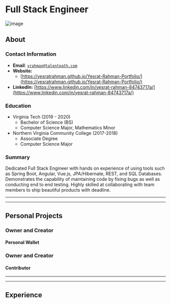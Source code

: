 <link rel="stylesheet" type="text/css" media="all" href="./style.css" />


# Full Stack Engineer

![image](https://media-exp1.licdn.com/dms/image/C4D03AQEylwLAduOJUg/profile-displayphoto-shrink_400_400/0/1610250798485?e=1623283200&amp;v=beta&amp;t=vTFYfGMzVg3FvI2lCMgaFScIGOwgFwzK9MK8tUSC9t0)

## About

### Contact Information
* **Email**: <a href="mailto:yrahman@talentpath.com">`yrahman@talentpath.com`</a>
* **Website:**
    * [https://yesratrahman.github.io/Yesrat-Rahman-Portfolio/](https://yesratrahman.github.io/Yesrat-Rahman-Portfolio/)
* **LinkedIn:** [https://www.linkedin.com/in/yesrat-rahman-84743717a/](https://www.linkedin.com/in/yesrat-rahman-84743717a/)

### Education
* Virginia Tech (2019 - 2020)
   * Bachelor of Science (BS)
   * Computer Science Major, Mathematics Minor
* Northern Virginia Community College (2017-2018) 
   * Associate Degree 
   * Computer Science Major

### Summary
Dedicated Full Stack Engineer with hands on experience of using tools such as Spring Boot, Angular, Vue.js, JPA/Hibernate, REST, and SQL Databases. Demonstrates the capability of maintaining code by fixing bugs as well as conducting end to end testing. Highly skilled at collaborating with team members to ship beautiful products with deadline.

<hr><hr>

## Personal Projects
### Owner and Creator
#### Personal Wallet

### Owner and Creator
#### Contributor


<hr><hr>

## Experience 
